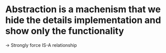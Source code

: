 # Abstraction is a machenism that we hide the details implementation and show only the functionality

-> Strongly force IS-A relationship
